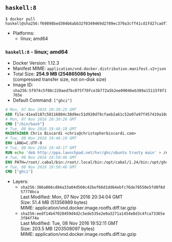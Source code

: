 ## `haskell:8`

```console
$ docker pull haskell@sha256:f69898bed304b6abb32f0349469d2789ec379a3cff41cd1fd27cadf74d2800d5
```

-	Platforms:
	-	linux; amd64

### `haskell:8` - linux; amd64

-	Docker Version: 1.12.3
-	Manifest MIME: `application/vnd.docker.distribution.manifest.v2+json`
-	Total Size: **254.9 MB (254865086 bytes)**  
	(compressed transfer size, not on-disk size)
-	Image ID: `sha256:5f974c5f08c220aed7bc075f70fce3b772a5b2ee09046eb309a15115f8f1765e`
-	Default Command: `["ghci"]`

```dockerfile
# Mon, 07 Nov 2016 20:30:25 GMT
ADD file:41ea5187c50116884c38d9ec51d920d79cfaeb2a61c52e07a97f457419a10a4f in / 
# Mon, 07 Nov 2016 20:30:26 GMT
CMD ["/bin/bash"]
# Tue, 08 Nov 2016 19:46:10 GMT
MAINTAINER Chris Biscardi <chris@christopherbiscardi.com>
# Tue, 08 Nov 2016 19:46:10 GMT
ENV LANG=C.UTF-8
# Tue, 08 Nov 2016 19:48:17 GMT
RUN echo 'deb http://ppa.launchpad.net/hvr/ghc/ubuntu trusty main' > /etc/apt/sources.list.d/ghc.list &&     echo 'deb http://download.fpcomplete.com/debian/jessie stable main'| tee /etc/apt/sources.list.d/fpco.list &&     apt-key adv --keyserver keyserver.ubuntu.com --recv-keys F6F88286 &&     apt-key adv --keyserver keyserver.ubuntu.com --recv-keys C5705533DA4F78D8664B5DC0575159689BEFB442 &&     apt-get update &&     apt-get install -y --no-install-recommends cabal-install-1.24 ghc-8.0.1 happy-1.19.5 alex-3.1.7             stack zlib1g-dev libtinfo-dev libsqlite3-0 libsqlite3-dev ca-certificates g++ git &&     rm -rf /var/lib/apt/lists/*
# Tue, 08 Nov 2016 19:50:46 GMT
ENV PATH=/root/.cabal/bin:/root/.local/bin:/opt/cabal/1.24/bin:/opt/ghc/8.0.1/bin:/opt/happy/1.19.5/bin:/opt/alex/3.1.7/bin:/usr/local/sbin:/usr/local/bin:/usr/sbin:/usr/bin:/sbin:/bin
# Tue, 08 Nov 2016 19:50:46 GMT
CMD ["ghci"]
```

-	Layers:
	-	`sha256:386a066cd84a33a04d560c42bef66d1dd64ebfc76de78550e5fd0f8d57778bca`  
		Last Modified: Mon, 07 Nov 2016 20:34:04 GMT  
		Size: 51.4 MB (51356989 bytes)  
		MIME: application/vnd.docker.image.rootfs.diff.tar.gzip
	-	`sha256:eedf14b47028459d4d2c5ede535e2e0a3271a1454e8d3c4fca73365e3f84f74e`  
		Last Modified: Tue, 08 Nov 2016 19:52:11 GMT  
		Size: 203.5 MB (203508097 bytes)  
		MIME: application/vnd.docker.image.rootfs.diff.tar.gzip
